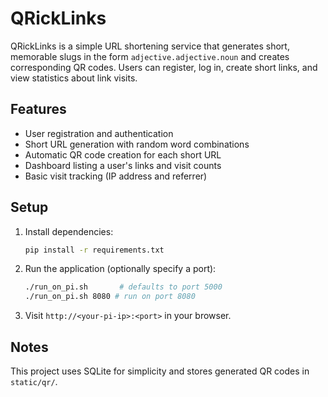 # QRickLinks

QRickLinks is a simple URL shortening service that generates short, memorable slugs in the form `adjective.adjective.noun` and creates corresponding QR codes. Users can register, log in, create short links, and view statistics about link visits.

## Features

- User registration and authentication
- Short URL generation with random word combinations
- Automatic QR code creation for each short URL
- Dashboard listing a user's links and visit counts
- Basic visit tracking (IP address and referrer)

## Setup

1. Install dependencies:
   ```bash
   pip install -r requirements.txt
   ```
2. Run the application (optionally specify a port):
   ```bash
   ./run_on_pi.sh       # defaults to port 5000
   ./run_on_pi.sh 8080 # run on port 8080
   ```
3. Visit `http://<your-pi-ip>:<port>` in your browser.

## Notes

This project uses SQLite for simplicity and stores generated QR codes in `static/qr/`.
